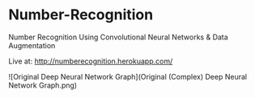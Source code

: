 # Number-Recognition
Number Recognition Using Convolutional Neural Networks &amp; Data Augmentation


Live at: http://numberecognition.herokuapp.com/

![Original Deep Neural Network Graph](Original (Complex) Deep Neural Network Graph.png)
